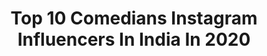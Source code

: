 ---
title: Top 10 Comedians Instagram Influencers In India In 2020
description: >-
  Find top comedians Instagram influencers in India in 2020. Most popular hashtags: #tiktok #comedy #corona #travelphotography.
platform: Instagram
profiles:
  - username: "wrennwoods"
    fullname: >-
      Wrenn Woods
    location: "India"
    followers: 15123
    engagement: 280
    commentsToLikes: 0.055834
    id: ck14hnqc9b8vh0i1959799kn5
    verified: false
    hashtags: "#stayinside"
  - username: "eddiebcomedy"
    fullname: >-
      Eddie B
    location: "India"
    followers: 150846
    engagement: 651
    commentsToLikes: 0.071962
    id: ck0w003s1bq8l0i19kubyy4rb
    verified: true
    hashtags: "#eddiebcomedy, #teachersfollowteachers, #teacherslife, #teachersofinstagram"
  - username: "inaginasethi"
    fullname: >-
      Nagina Sethi Vines
    location: "India"
    followers: 48317
    engagement: 1720
    commentsToLikes: 0.025421
    id: ck8weqbcjeg8i0j78jitfvqp2
    verified: false
    hashtags: "#handwashchallenge, #playathome, #natureza, #traveltheworld"
  - username: "izabellamiko"
    fullname: >-
      Izabella Miko|Fun+Inspiration
    location: "India"
    followers: 122131
    engagement: 358
    commentsToLikes: 0.065776
    id: ck0vuwg9amh5i0i19eziqvyjf
    verified: true
    hashtags: "#allow, #howtomanifest, #help, #youarenotalone"
  - username: "theskygupta"
    fullname: >-
      Aakash Gupta
    location: "India"
    followers: 106531
    engagement: 1397
    commentsToLikes: 0.006719
    id: ck5hks59xiyqn0i11j0so5lmf
    verified: true
    hashtags: "#standuptour, #aakashcomedian, #standupvideo, #dogowner"
  - username: "boom2funny"
    fullname: >-
      Boom2funny
    location: "India"
    followers: 28611
    engagement: 808
    commentsToLikes: 0.024417
    id: ck5zvycsq55630i14c34a1wku
    verified: false
    hashtags: "#classic, #reposts, #cheating"
  - username: "iam_johnylever"
    fullname: >-
      Johny Lever
    location: "India"
    followers: 34768
    engagement: 1298
    commentsToLikes: 0.018267
    id: ck15q0ly20iyc0i19ehzx1oyd
    verified: false
    hashtags: "#housefull4, #bobbydeol, #kritikharbanda, #coronavirusoutbreak"
  - username: "shivneel_dotcom"
    fullname: >-
      Shivneel
    location: "India"
    followers: 31071
    engagement: 872
    commentsToLikes: 0.017886
    id: ck5cfr6minhdd0i112psbz2w0
    verified: false
    hashtags: "#couplegoals, #notacrip, #mcdonalds, #mcdnzszechuan"
  - username: "therealscruncho"
    fullname: >-
      Anthony B “SCRUNCHO” McKinely
    location: "India"
    followers: 35563
    engagement: 198
    commentsToLikes: 0.100132
    id: ck5q37s1mjmj80i11d7fs7nan
    verified: false
    hashtags: "#therealscruncho, #secondfromright, #kevinheart, #ripkobeandgianna"
  - username: "roony.ig"
    fullname: >-
      Tarun Kumar
    location: "India"
    followers: 22543
    engagement: 744
    commentsToLikes: 0.025034
    id: ck5c2u2huxze00i11l7osvwi1
    verified: false
    hashtags: "#punjabipowers, #indiandad, #gasman, #arrangedmarriage"
---